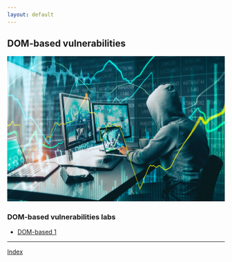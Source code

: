 ```yaml
---
layout: default
---
```



## DOM-based vulnerabilities

![Hacking](../assets/images/hacker2.jpeg)

### DOM-based vulnerabilities labs

- [DOM-based 1](./dom/dom1.html)



***
[Index](./)